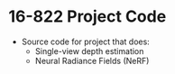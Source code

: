 # 16-822 Project Code


* Source code for project that does:
	- Single-view depth estimation
	- Neural Radiance Fields (NeRF)

